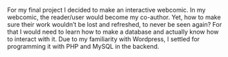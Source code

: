 
For my final project I decided to make an interactive webcomic. In my webcomic, the reader/user would become my co-author. Yet, how to make sure their work wouldn’t be lost and refreshed, to never be seen again? For that I would need to learn how to make a database and actually know how to interact with it. Due to my familiarity with Wordpress, I settled for programming it with PHP and MySQL in the backend.
